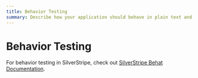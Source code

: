 ```yaml
---
title: Behavior Testing
summary: Describe how your application should behave in plain text and run tests in a browser.
---
```

# Behavior Testing

For behavior testing in SilverStripe, check out 
[SilverStripe Behat Documentation](https://github.com/silverstripe-labs/silverstripe-behat-extension/).
